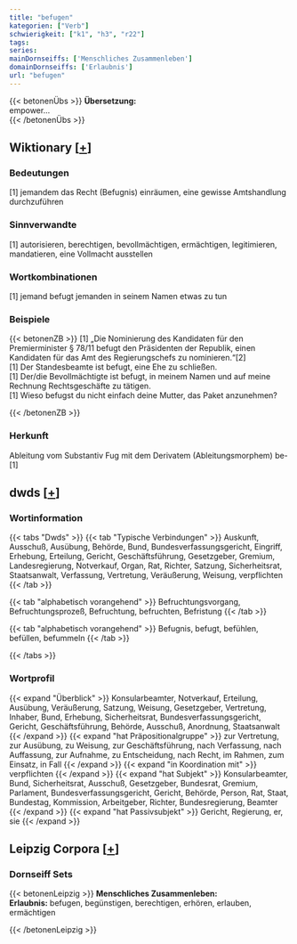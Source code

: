 ```yaml
---
title: "befugen"
kategorien: ["Verb"]
schwierigkeit: ["k1", "h3", "r22"]
tags:
series:
mainDornseiffs: ['Menschliches Zusammenleben']
domainDornseiffs: ['Erlaubnis']
url: "befugen"
---
```


{{< betonenÜbs >}}
**Übersetzung:**  
empower...  
{{< /betonenÜbs >}}

## Wiktionary [[+](https://de.wiktionary.org/wiki/befugen)]

### Bedeutungen
[1] jemandem das Recht (Befugnis) einräumen, eine gewisse Amtshandlung durchzuführen  

### Sinnverwandte
[1] autorisieren, berechtigen, bevollmächtigen, ermächtigen, legitimieren, mandatieren, eine Vollmacht ausstellen  

### Wortkombinationen
[1] jemand befugt jemanden in seinem Namen etwas zu tun  

### Beispiele
{{< betonenZB >}}
[1] „Die Nominierung des Kandidaten für den Premierminister § 78/11 befugt den Präsidenten der Republik, einen Kandidaten für das Amt des Regierungschefs zu nominieren.“[2]  
[1] Der Standesbeamte ist befugt, eine Ehe zu schließen.  
[1] Der/die Bevollmächtigte ist befugt, in meinem Namen und auf meine Rechnung Rechtsgeschäfte zu tätigen.  
[1] Wieso befugst du nicht einfach deine Mutter, das Paket anzunehmen?  

{{< /betonenZB >}}
### Herkunft
Ableitung vom Substantiv Fug mit dem Derivatem (Ableitungsmorphem) be-[1]  



## dwds [[+](https://www.dwds.de/wb/befugen)]

### Wortinformation
{{< tabs "Dwds" >}}
{{< tab "Typische Verbindungen" >}}
Auskunft, Ausschuß, Ausübung, Behörde, Bund, Bundesverfassungsgericht, Eingriff, Erhebung, Erteilung, Gericht, Geschäftsführung, Gesetzgeber, Gremium, Landesregierung, Notverkauf, Organ, Rat, Richter, Satzung, Sicherheitsrat, Staatsanwalt, Verfassung, Vertretung, Veräußerung, Weisung, verpflichten
{{< /tab >}}

{{< tab "alphabetisch vorangehend" >}}
Befruchtungsvorgang, Befruchtungsprozeß, Befruchtung, befruchten, Befristung
{{< /tab >}}

{{< tab "alphabetisch vorangehend" >}}
Befugnis, befugt, befühlen, befüllen, befummeln
{{< /tab >}}

{{< /tabs >}}

### Wortprofil
{{< expand "Überblick" >}} Konsularbeamter, Notverkauf, Erteilung, Ausübung, Veräußerung, Satzung, Weisung, Gesetzgeber, Vertretung, Inhaber, Bund, Erhebung, Sicherheitsrat, Bundesverfassungsgericht, Gericht, Geschäftsführung, Behörde, Ausschuß, Anordnung, Staatsanwalt {{< /expand >}}
{{< expand "hat Präpositionalgruppe" >}} zur Vertretung, zur Ausübung, zu Weisung, zur Geschäftsführung, nach Verfassung, nach Auffassung, zur Aufnahme, zu Entscheidung, nach Recht, im Rahmen, zum Einsatz, in Fall {{< /expand >}}
{{< expand "in Koordination mit" >}} verpflichten {{< /expand >}}
{{< expand "hat Subjekt" >}} Konsularbeamter, Bund, Sicherheitsrat, Ausschuß, Gesetzgeber, Bundesrat, Gremium, Parlament, Bundesverfassungsgericht, Gericht, Behörde, Person, Rat, Staat, Bundestag, Kommission, Arbeitgeber, Richter, Bundesregierung, Beamter {{< /expand >}}
{{< expand "hat Passivsubjekt" >}} Gericht, Regierung, er, sie {{< /expand >}}

## Leipzig Corpora [[+](https://corpora.uni-leipzig.de/en/res?word=befugen&corpusId=deu_newscrawl-public_2018)]

### Dornseiff Sets
{{< betonenLeipzig >}}
**Menschliches Zusammenleben:**  
**Erlaubnis:** befugen, begünstigen, berechtigen, erhören, erlauben, ermächtigen  

{{< /betonenLeipzig >}}
